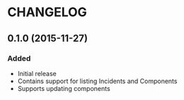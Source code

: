 # CHANGELOG

## 0.1.0 (2015-11-27)
### Added
* Initial release
* Contains support for listing Incidents and Components
* Supports updating components